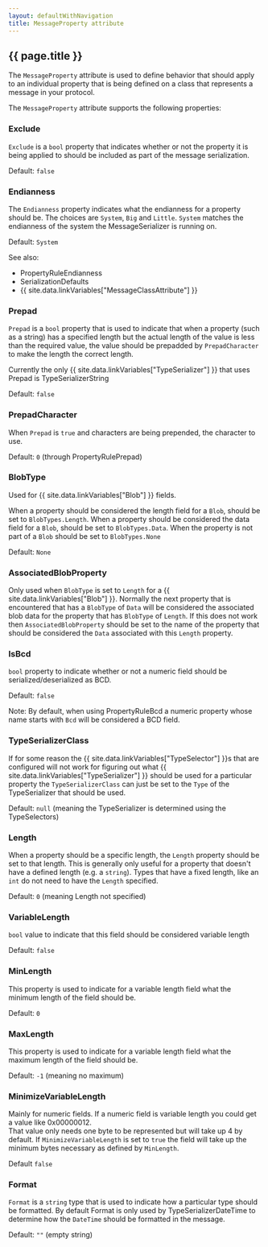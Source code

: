 ```yaml
---
layout: defaultWithNavigation
title: MessageProperty attribute
---
```

## {{ page.title }}

The `MessageProperty` attribute is used to define behavior that should apply to an individual property that is being defined on a class that represents a message in your protocol.

The `MessageProperty` attribute supports the following properties:

### Exclude

`Exclude` is a `bool` property that indicates whether or not the property it is being applied to should be included as part of the message serialization.

Default: `false`

### Endianness

The `Endianness` property indicates what the endianness for a property should be.  The choices are `System`, `Big` and `Little`.  `System` matches the
endianness of the system the MessageSerializer is running on.

Default: `System`

See also:
* <makeLink>PropertyRuleEndianness</makeLink>
* <makeLink>SerializationDefaults</makeLink>
* {{ site.data.linkVariables["MessageClassAttribute"] }}

### Prepad

`Prepad` is a `bool` property that is used to indicate that when a property (such as a string) has a specified length but the actual length of the value is
less than the required value, the value should be prepadded by `PrepadCharacter` to make the length the correct length.

Currently the only {{ site.data.linkVariables["TypeSerializer"] }} that uses Prepad is <makeLink>TypeSerializerString</makeLink>

Default: `false`

### PrepadCharacter

When `Prepad` is `true` and characters are being prepended, the character to use.

Default: `0` (through <makeLink>PropertyRulePrepad</makeLink>)

### BlobType

Used for {{ site.data.linkVariables["Blob"] }} fields.

When a property should be considered the length field for a `Blob`, should be set to `BlobTypes.Length`.
When a property should be considered the data field for a `Blob`, should be set to `BlobTypes.Data`.
When the property is not part of a `Blob` should be set to `BlobTypes.None`

Default: `None`

### AssociatedBlobProperty

Only used when `BlobType` is set to `Length` for a {{ site.data.linkVariables["Blob"] }}.  Normally the 
next property that is encountered that has a `BlobType` of `Data` will be considered the associated blob data
for the property that has `BlobType` of `Length`.  If this does not work then `AssociatedBlobProperty` should be
set to the name of the property that should be considered the `Data` associated with this `Length` property.

### IsBcd

`bool` property to indicate whether or not a numeric field should be serialized/deserialized as BCD.

Default: `false`

Note: By default, when using <makeLink>PropertyRuleBcd</makeLink> a numeric property whose name starts with
`Bcd` will be considered a BCD field.

### TypeSerializerClass

If for some reason the {{ site.data.linkVariables["TypeSelector"] }}s that are configured will not work for 
figuring out what {{ site.data.linkVariables["TypeSerializer"] }} should be used for a particular property
the `TypeSerializerClass` can just be set to the `Type` of the TypeSerializer that should be used.

Default: `null` (meaning the TypeSerializer is determined using the TypeSelectors)

### Length

When a property should be a specific length, the `Length` property should be set to that length.  This is
generally only useful for a property that doesn't have a defined length (e.g. a `string`).  Types
that have a fixed length, like an `int` do not need to have the `Length` specified.

Default: `0` (meaning Length not specified)

### VariableLength

`bool` value to indicate that this field should be considered variable length

Default: `false`

### MinLength

This property is used to indicate for a variable length field what the minimum length of the field should be.

Default: `0`

### MaxLength

This property is used to indicate for a variable length field what the maximum length of the field should be.

Default: `-1` (meaning no maximum)

### MinimizeVariableLength

Mainly for numeric fields.  If a numeric field is variable length you could get a value like 0x00000012.  
That value only needs one byte to be represented but will take up 4 by default.  If `MinimizeVariableLength` 
is set to `true` the field will take up the minimum bytes necessary as defined by `MinLength`.

Default `false`

### Format

`Format` is a `string` type that is used to indicate how a particular type should be formatted.  By default
Format is only used by <makeLink>TypeSerializerDateTime</makeLink> to determine how the `DateTime` should be
formatted in the message.

Default: `""` (empty string)

